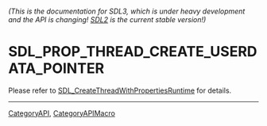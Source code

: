 ###### (This is the documentation for SDL3, which is under heavy development and the API is changing! [SDL2](https://wiki.libsdl.org/SDL2/) is the current stable version!)
# SDL_PROP_THREAD_CREATE_USERDATA_POINTER

Please refer to [SDL_CreateThreadWithPropertiesRuntime](SDL_CreateThreadWithPropertiesRuntime) for details.

----
[CategoryAPI](CategoryAPI), [CategoryAPIMacro](CategoryAPIMacro)

